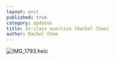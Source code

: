 ```yaml
---
layout: post
published: true
category: updates
title: In-class exercise (Rachel Chae)
author: Rachel Chae
---
```

![IMG_1793.heic]({{site.baseurl}}/assets/IMG_1793.heic)

